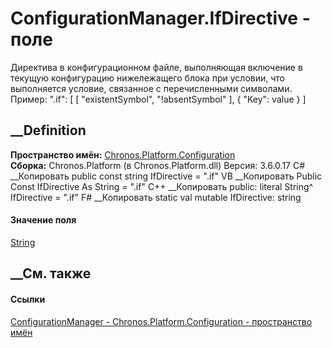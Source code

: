 # ConfigurationManager.IfDirective - поле
Директива в конфигурационном файле, выполняющая включение в текущую
конфигурацию нижележащего блока при условии, что выполняется условие,
связанное с перечисленными символами. Пример: ".if": [ [ "existentSymbol",
"!absentSymbol" ], { "Key": value } ]
##  __Definition
 **Пространство имён:**
[Chronos.Platform.Configuration](N_Chronos_Platform_Configuration.htm)  
 **Сборка:** Chronos.Platform (в Chronos.Platform.dll) Версия: 3.6.0.17
C# __Копировать
     public const string IfDirective = ".if"
VB __Копировать
     Public Const IfDirective As String = ".if"
C++ __Копировать
     public:
    literal String^ IfDirective = ".if"
F# __Копировать
     static val mutable IfDirective: string
#### Значение поля
[String](https://learn.microsoft.com/dotnet/api/system.string)
##  __См. также
#### Ссылки
[ConfigurationManager -
](T_Chronos_Platform_Configuration_ConfigurationManager.htm)
[Chronos.Platform.Configuration - пространство
имён](N_Chronos_Platform_Configuration.htm)
